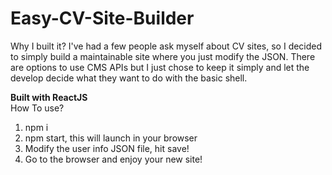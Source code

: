 # Easy-CV-Site-Builder
<p>
 Why I built it? I've had a few people ask myself about CV sites, so I decided to simply build a maintainable site where you just modify the JSON. There are options to use CMS APIs but I just chose to keep it simply and let the develop decide what they want to do with the basic shell.
</p>
<b>Built with ReactJS</b><br/>
How To use?
<ol>
  <li>npm i</li>
<li>npm start, this will launch in your browser</li>
<li>Modify the user info JSON file, hit save!</li>
<li>Go to the browser and enjoy your new site!</li>
</ol>
